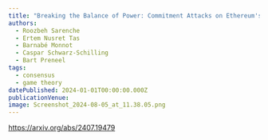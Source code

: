 ```yaml
---
title: "Breaking the Balance of Power: Commitment Attacks on Ethereum's Reward Mechanism"
authors:
  - Roozbeh Sarenche
  - Ertem Nusret Tas
  - Barnabé Monnot
  - Caspar Schwarz-Schilling
  - Bart Preneel
tags:
  - consensus
  - game theory
datePublished: 2024-01-01T00:00:00.000Z
publicationVenue: 
image: Screenshot_2024-08-05_at_11.38.05.png
---
```


<https://arxiv.org/abs/2407.19479>
